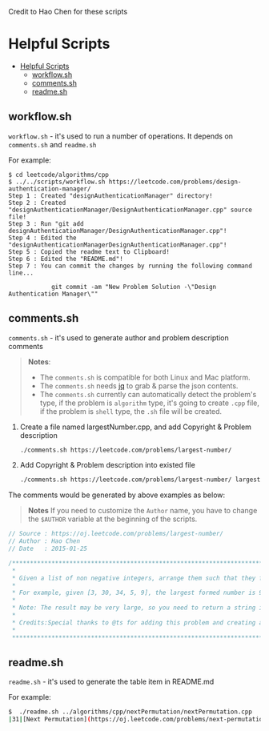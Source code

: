 Credit to Hao Chen for these scripts

Helpful Scripts
============

- [Helpful Scripts](#helpful-scripts)
  - [workflow.sh](#workflowsh)
  - [comments.sh](#commentssh)
  - [readme.sh](#readmesh)

## workflow.sh

`workflow.sh` - it's used to run a number of operations. It depends on `comments.sh` and `readme.sh`

For example:
```
$ cd leetcode/algorithms/cpp
$ ../../scripts/workflow.sh https://leetcode.com/problems/design-authentication-manager/
Step 1 : Created "designAuthenticationManager" directory!
Step 2 : Created "designAuthenticationManager/DesignAuthenticationManager.cpp" source file!
Step 3 : Run "git add designAuthenticationManager/DesignAuthenticationManager.cpp"!
Step 4 : Edited the "designAuthenticationManagerDesignAuthenticationManager.cpp"!
Step 5 : Copied the readme text to Clipboard!
Step 6 : Edited the "README.md"!
Step 7 : You can commit the changes by running the following command line...

            git commit -am "New Problem Solution -\"Design Authentication Manager\""
```

## comments.sh

`comments.sh` - it's used to generate author and problem description comments 

> **Notes**: 
> - The  `comments.sh`  is compatible for both Linux and Mac platform.
> - The  `comments.sh`  needs [jq](https://stedolan.github.io/jq/) to grab & parse the json contents. 
> - The  `comments.sh`  currently can automatically detect the problem's type, if the problem is `algorithm` type, it's going to create `.cpp` file, if the problem is `shell` type, the `.sh` file will be created.

1. Create a file named largestNumber.cpp, and add Copyright & Problem description

    ```sh
    ./comments.sh https://leetcode.com/problems/largest-number/
    ```

2. Add Copyright & Problem description into existed file

    ```sh
    ./comments.sh https://leetcode.com/problems/largest-number/ largestNumber.cpp
    ```

The comments would be generated by above examples as below:

> **Notes**
> If you need to customize the `Author` name, you have to change the `$AUTHOR` variable at the beginning of the scripts.

```cpp
// Source : https://oj.leetcode.com/problems/largest-number/
// Author : Hao Chen
// Date   : 2015-01-25

/**********************************************************************************
 *
 * Given a list of non negative integers, arrange them such that they form the largest number.
 *
 * For example, given [3, 30, 34, 5, 9], the largest formed number is 9534330.
 *
 * Note: The result may be very large, so you need to return a string instead of an integer.
 *
 * Credits:Special thanks to @ts for adding this problem and creating all test cases.
 *
 **********************************************************************************/


```

## readme.sh

`readme.sh` - it's used to generate the table item in README.md

For example:

```sh
$  ./readme.sh ../algorithms/cpp/nextPermutation/nextPermutation.cpp 
|31|[Next Permutation](https://oj.leetcode.com/problems/next-permutation/) | [C++](./algorithms/cpp/nextPermutation/nextPermutation.cpp)|Medium|
```


